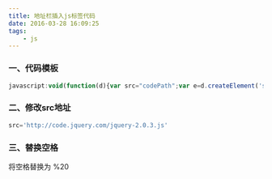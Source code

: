 ```yaml
---
title: 地址栏插入js标签代码
date: 2016-03-28 16:09:25
tags:
    - js
---
```

### 一、代码模板
``` javascript
javascript:void(function(d){var src="codePath";var e=d.createElement('script');e.byebj=true;e.src=src+'&t='+( new Date());var b=d.getElementsByTagName('body')[0];b.firstChild ? b.insertBefore(e, b.firstChild) : b.appendChild(e);}(document));
```

### 二、修改src地址
``` javascript
src='http://code.jquery.com/jquery-2.0.3.js'
```

### 三、替换空格
将空格替换为 %20